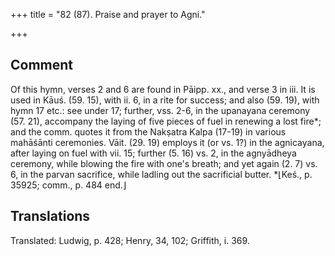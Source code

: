 +++
title = "82 (87). Praise and prayer to Agni."

+++
## Comment
Of this hymn, verses 2 and 6 are found in Pāipp. xx., and verse 3 in iii. It is used in Kāuś. (59. 15), with ii. 6, in a rite for success; and also (59. 19), with hymn 17 etc.: see under 17; further, vss. 2-6, in the upanayana ceremony (57. 21), accompany the laying of five pieces of fuel in renewing a lost fire*; and the comm. quotes it from the Nakṣatra Kalpa (17-19) in various mahāśānti ceremonies. Vāit. (29. 19) employs it (or vs. 1?) in the agnicayana, after laying on fuel with vii. 15; further (5. 16) vs. 2, in the agnyādheya ceremony, while blowing the fire with one's breath; and yet again (2. 7) vs. 6, in the parvan sacrifice, while ladling out the sacrificial butter. *⌊Keś., p. 35925; comm., p. 484 end.⌋


## Translations
Translated: Ludwig, p. 428; Henry, 34, 102; Griffith, i. 369.
